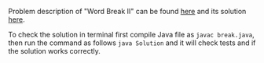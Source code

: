 Problem description of "Word Break II" can be found [here](https://leetcode.com/problems/word-break-ii/) and its solution [here](https://github.com/aurimas13/LeetCode-HR-MAANG/blob/main/LeetCode/Java%20Solutions/Word%20Break%20II/break.java).

To check the solution in terminal first compile Java file as `javac break.java`, then run the command as follows `java Solution` and it will check tests and if the solution works correctly.